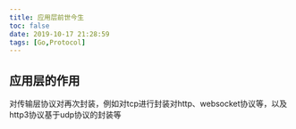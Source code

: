```yaml
---
title: 应用层前世今生
toc: false
date: 2019-10-17 21:28:59
tags: [Go,Protocol]
---
```


## 应用层的作用
对传输层协议对再次封装，例如对tcp进行封装对http、websocket协议等，以及http3协议基于udp协议的封装等


